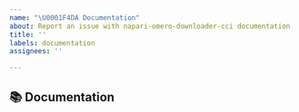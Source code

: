 ```yaml
---
name: "\U0001F4DA Documentation"
about: Report an issue with napari-omero-downloader-cci documentation
title: ''
labels: documentation
assignees: ''

---
```


## 📚 Documentation
<!-- A clear and concise description of the documentation that needs to be created/updated -->
